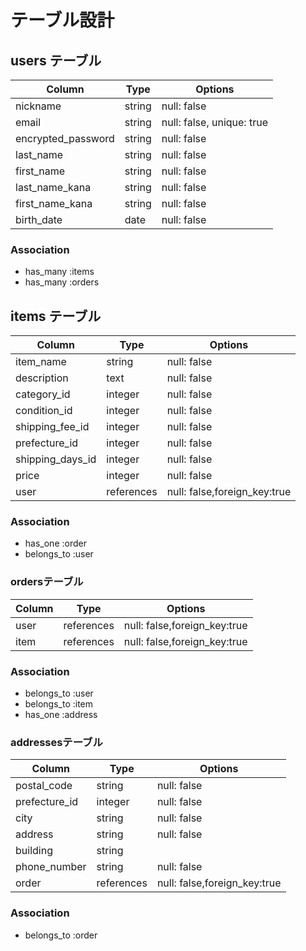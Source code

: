 # テーブル設計

## users テーブル

| Column             | Type   | Options     |
| ------------------ | ------ | ----------- |
| nickname           | string | null: false |
| email              | string | null: false, unique: true |
| encrypted_password | string | null: false |
| last_name          | string | null: false |
| first_name         | string | null: false |
| last_name_kana     | string | null: false |
| first_name_kana    | string | null: false |
| birth_date         | date   | null: false |

### Association

- has_many :items
- has_many :orders

## items テーブル


| Column             | Type       | Options                     |
| ------------------ | -----------| ----------------------------|
| item_name          | string     | null: false                 |
| description        | text       | null: false                 |
| category_id        | integer    | null: false                 |
| condition_id       | integer    | null: false                 |
| shipping_fee_id    | integer    | null: false                 |
| prefecture_id      | integer    | null: false                 |
| shipping_days_id   | integer    | null: false                 |
| price              | integer    | null: false                 |
| user               | references | null: false,foreign_key:true|


### Association

- has_one :order
- belongs_to :user


### ordersテーブル

| Column             | Type       | Options                     |
| ------------------ | -----------| ----------------------------|
| user               | references | null: false,foreign_key:true|
| item               | references | null: false,foreign_key:true|


### Association

- belongs_to :user
- belongs_to :item
- has_one :address


### addressesテーブル

| Column             | Type       | Options                      |
| ------------------ | -----------| ---------------------------- |
| postal_code        | string     | null: false                  |
| prefecture_id      | integer    | null: false                  |
| city               | string     | null: false                  |
| address            | string     | null: false                  |
| building           | string     |                              |
| phone_number       | string     | null: false                  |
| order              | references | null: false,foreign_key:true |


### Association

- belongs_to :order

